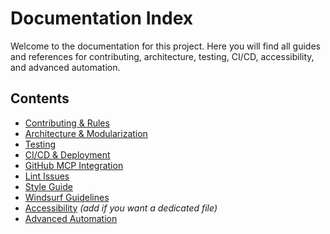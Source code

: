 # Documentation Index

Welcome to the documentation for this project. Here you will find all guides and references for contributing, architecture, testing, CI/CD, accessibility, and advanced automation.

## Contents

- [Contributing & Rules](./contributing.md)
- [Architecture & Modularization](./architecture.md)
- [Testing](./testing.md)
- [CI/CD & Deployment](./ci-cd.md)
- [GitHub MCP Integration](./github-mcp.md)
- [Lint Issues](./lint-issue.md)
- [Style Guide](./style-guide.md)
- [Windsurf Guidelines](./windsurf-guidelines.md)
- [Accessibility](./accessibility.md) _(add if you want a dedicated file)_
- [Advanced Automation](./advanced/automation.md)
